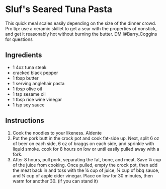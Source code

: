 # Sluf's Seared Tuna Pasta

This quick meal scales easily depending on the size of the dinner crowd. Pro tip: use a ceramic skillet to get a sear with the properties of nonstick, and get it reasonably hot without burning the butter. DM @Barry_Coggins for questions

## Ingredients

- 1 4oz tuna steak
- cracked black pepper
- 1 tbsp butter
- 1 serving anglehair pasta
- 1 tbsp olive oil
- 1 tsp sesame oil
- 1 tbsp rice wine vinegar
- 1 tsp soy sauce

## Instructions

1. Cook the noodles to your likeness. Aldente 
2. Put the pork butt in the crock pot and cook fat-side up. Next, split 6 oz of beer on each side, 6 oz of braggs on each side, and sprinkle with liquid smoke. cook for 8 hours on low or until easily pulled away with a fork. 
3. After 8 hours, pull pork, separating the fat, bone, and meat. Save ¼ cup of the juice from cooking. Once pulled, empty the crock pot, then add the meat back in and toss with the ¼ cup of juice, ¼ cup of bbq sauce, and ¼ cup of apple cider vinegar. Place on low for 30 minutes, then warm for another 30. (if you can stand it) 
